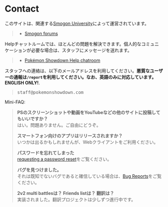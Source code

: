 # Contact

このサイトは、関連する[Smogon University](http://smogon.com/)によって運営されています。

<blockquote><ul class="nav">
	<li><a class="button nav-first nav-last" href="//smogon.com/forums/">Smogon forums</a></li>
</ul></blockquote><div style="clear:both"></div>

Helpチャットルームでは、ほとんどの問題を解決できます。個人的なコミュニケーションが必要な場合は、スタッフにメッセージを送れます。

<blockquote><ul class="nav">
	<li><a class="button nav-first nav-last" href="//play.pokemonshowdown.com/help">Pokémon Showdown Help chatroom</a></li>
</ul></blockquote><div style="clear:both"></div>

スタッフへの連絡は、以下のメールアドレスを利用してください。<strong>悪質なユーザーの通報は`/report`を利用してください。なお、英語のみに対応しています。ENGLISH ONLY!</strong>.

> <kbd>st</kbd><kbd>aff@pok</kbd><kbd>emonshowdown.com</kbd>

Mini-FAQ:

> **PSのスクリーンショットや動画をYouTubeなどの他のサイトに投稿してもいいですか？**  
> はい。問題ありません。ご自由にどうぞ。
> 
> **スマートフォン向けのアプリはリリースされますか？**  
> いつかは出るかもしれませんが、Webクライアントをご利用ください。
> 
> **パスワードを忘れてしまった**  
> [requesting a password reset](https://www.smogon.com/forums/threads/names-passwords-rooms-and-servers-contacting-upper-staff.3538721/)をご覧ください。
> 
> **バグを見つけました。**  
> それは既知でないバグであると確信している場合は、[Bug Reports](/bugreports)をご覧ください。
> 
> **2v2 multi battlesは？ Friends listは？ 翻訳は？**  
> 実装されました。翻訳プロジェクトは少しずつ進行中です。 
